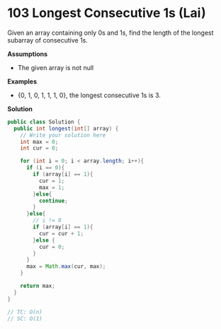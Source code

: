 # 103 Longest Consecutive 1s (Lai)

Given an array containing only 0s and 1s, find the length of the longest subarray of consecutive 1s.

**Assumptions**

- The given array is not null

**Examples**

- {0, 1, 0, 1, 1, 1, 0}, the longest consecutive 1s is 3.



**Solution**

```java
public class Solution {
  public int longest(int[] array) {
    // Write your solution here
    int max = 0;
    int cur = 0;

    for (int i = 0; i < array.length; i++){
      if (i == 0){
        if (array[i] == 1){
          cur = 1;
          max = 1;
        }else{
          continue;
        }
      }else{
        // i != 0
        if (array[i] == 1){
          cur = cur + 1;
        }else {
          cur = 0;
        }
      }
      max = Math.max(cur, max);
    }

    return max;
  }
}

// TC: O(n)
// SC: O(1)
```

